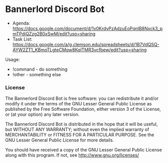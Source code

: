 # Bannerlord Discord Bot

* Agenda: https://docs.google.com/document/d/1v0KrdyPzAdzuEoPqnlB8Nxck3_pmTPdjQZzg2B0xSwM/edit?usp=sharing
* Task List: https://docs.google.com/a/g.clemson.edu/spreadsheets/d/1B7VdQSQ-AYW2ZT1_KBmoTLgteCMqw8KqlTMR3vcfbew/edit?usp=sharing

Usage:
- !command - do something
- !other - something else

### License

The Bannerlord Discord Bot is free software: you can 
redistribute it and/or modify it under the terms of the GNU Lesser General 
Public License as published by the Free Software Foundation, either version 
3 of the License, or (at your option) any later version.

The Bannerlord Discord Bot is distributed in the hope 
that it will be useful, but WITHOUT ANY WARRANTY; without even the implied 
warranty of MERCHANTABILITY or FITNESS FOR A PARTICULAR PURPOSE.  See the
GNU Lesser General Public License for more details.

You should have received a copy of the GNU Lesser General Public License
along with this program.  If not, see <http://www.gnu.org/licenses/>
